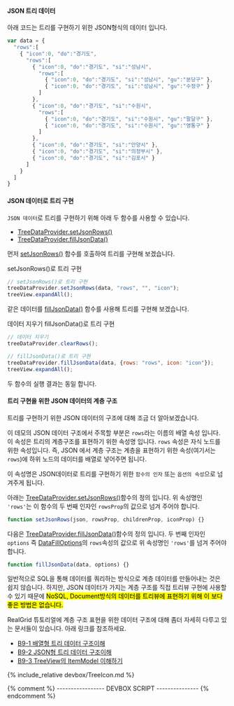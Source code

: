 #### JSON 트리 데이터

아래 코드는 트리를 구현하기 위한 JSON형식의 데이터 입니다.

```js
var data = {
  "rows":[
    { "icon":0, "do":"경기도",
      "rows":[
        { "icon":0, "do":"경기도", "si":"성남시",
          "rows":[
            { "icon":0, "do":"경기도", "si":"성남시", "gu":"분당구" },
            { "icon":0, "do":"경기도", "si":"성남시", "gu":"수정구" }
          ]
        },
        { "icon":0, "do":"경기도", "si":"수원시",
          "rows":[
            { "icon":0, "do":"경기도", "si":"수원시", "gu":"팔달구" },
            { "icon":0, "do":"경기도", "si":"수원시", "gu":"영통구" }
          ]
        },
        { "icon":0, "do":"경기도", "si":"안양시" },
        { "icon":0, "do":"경기도", "si":"의정부시" },
        { "icon":0, "do":"경기도", "si":"김포시" }
      ]
    }
  ]
}
```

#### JSON 데이터로 트리 구현

`JSON 데이터`로 트리를 구현하기 위해 아래 두 함수를 사용할 수 있습니다.

- [TreeDataProvider.setJsonRows()](http://help.realgrid.com/api/TreeDataProvider/setJsonRows/)
- [TreeDataProvider.fillJsonData()](http://help.realgrid.com/api/TreeDataProvider/fillJsonData/)

먼저 [setJsonRows()](http://help.realgrid.com/api/TreeDataProvider/setJsonRows/)
함수를 호출하여 트리를 구현해 보겠습니다.

<a class="btn primary small round lowercase" id="setJsonRows">setJsonRows()로 트리 구현</a>

```js
// setJsonRows()로 트리 구현
treeDataProvider.setJsonRows(data, "rows", "", "icon");
treeView.expandAll();
```

같은 데이터를 [fillJsonData()](http://help.realgrid.com/api/TreeDataProvider/fillJsonData/)
함수를 사용해 트리를 구현해 보겠습니다.

<a class="btn primary small round lowercase clearRows">데이터 지우기</a>
<a class="btn primary small round lowercase" id="fillJsonData">fillJsonData()로 트리 구현</a>

```js
// 데이터 지우기
treeDataProvider.clearRows();

// fillJsonData()로 트리 구현
treeDataProvider.fillJsonData(data, {rows: "rows", icon: "icon"});
treeView.expandAll();
```

두 함수의 실행 결과는 동일 합니다.

#### 트리 구현을 위한 JSON 데이터의 계층 구조

트리를 구현하기 위한 JSON 데이터의 구조에 대해 조금 더 알아보겠습니다.

이 데모의 JSON 데이터 구조에서 주목할 부분은 `rows`라는 이름의 배열 속성 입니다.
이 속성은 트리의 계층구조를 표현하기 위한 속성명 입니다.
`rows` 속성은 자식 노드를 위한 속성입니다.
즉, JSON 에서 계층 구조는 계층을 표현하기 위한 속성(여기서는 `rows`)에 하위 노드의 데이터를 배열로 넣어주면 됩니다.

이 속성명은 JSON데이터로 트리를 구현하기 위한 `함수의 인자` 또는 `옵션의 속성`으로 넘겨주게 됩니다.

아래는 [TreeDataProvider.setJsonRows()](http://help.realgrid.com/api/TreeDataProvider/setJsonRows/)함수의 정의 입니다.
위 속성명인 `'rows'`는 이 함수의 두 번째 인자인 `rowsProp`의 값으로 넘겨 주어야 합니다.

```js
function setJsonRows(json, rowsProp, childrenProp, iconProp) {}
```

다음은 [TreeDataProvider.fillJsonData()](http://help.realgrid.com/api/TreeDataProvider/fillJsonData/)함수의 정의 입니다.
두 번째 인자인 `options` 즉 [DataFillOptions](http://help.realgrid.com/api/types/DataFillOptions/)의
`rows`속성의 값으로 위 속성명인 `'rows'`를 넘겨 주어야 합니다.

```js
function fillJsonData(data, options) {}
```

일반적으로 SQL을 통해 데이터를 쿼리하는 방식으로 계층 데이터를 만들어내는 것은 쉽지 않습니다. 하지만,
JSON 데이터가 가지는 계층 구조를 직접 트리뷰 구현에 사용할 수 있기 때문에 <mark>NoSQL,
Document방식의 데이터를 트리뷰에 표현하기 위해 이 보다 좋은 방법은 없습니다.</mark>

RealGrid 튜토리얼에 계층 구조 표현을 위한 데이터 구조에 대해 좀더 자세히 다루고 있는 문서들이 있습니다. 아래 링크를 참조하세요.

  - [B9-1 배열형 트리 데이터 구조이해](http://help.realgrid.com/tutorial/b9-1/)
  - [B9-2 JSON형 트리 데이터 구조이해](http://help.realgrid.com/tutorial/b9-2/)
  - [B9-3 TreeView의 ItemModel 이해하기](http://help.realgrid.com/tutorial/b9-3/)

{% include_relative devbox/TreeIcon.md %}

{% comment %} ----------------- DEVBOX SCRIPT --------------- {% endcomment %}
<script>
  var data = {
    "rows":[
      { "icon":0, "do":"경기도",
        "rows":[
          { "icon":0, "do":"경기도", "si":"성남시",
            "rows":[
              { "icon":0, "do":"경기도", "si":"성남시", "gu":"분당구" },
              { "icon":0, "do":"경기도", "si":"성남시", "gu":"수정구" }
            ]
          },
          { "icon":0, "do":"경기도", "si":"수원시",
            "rows":[
              { "icon":0, "do":"경기도", "si":"수원시", "gu":"팔달구" },
              { "icon":0, "do":"경기도", "si":"수원시", "gu":"영통구" }
            ]
          },
          { "icon":0, "do":"경기도", "si":"안양시" },
          { "icon":0, "do":"경기도", "si":"의정부시" },
          { "icon":0, "do":"경기도", "si":"김포시" }
        ]
      }
    ]
  }

  $('#setJsonRows').click(function() {
    treeDataProvider.setJsonRows(data, "rows", "", "icon");
    treeView.expandAll();
  });

  $('#fillJsonData').click(function() {
    treeDataProvider.fillJsonData(data, {rows:"rows", icon:"icon"});
    treeView.expandAll();
  });

  $('.clearRows').click(function() {
    treeDataProvider.clearRows();
  });
</script>
